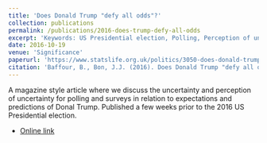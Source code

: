 ```yaml
---
title: 'Does Donald Trump "defy all odds"?'
collection: publications
permalink: /publications/2016-does-trump-defy-all-odds
excerpt: 'Keywords: US Presidential election, Polling, Perception of uncertainty, Meta-analysis'
date: 2016-10-19
venue: 'Significance'
paperurl: 'https://www.statslife.org.uk/politics/3050-does-donald-trump-defy-all-odds'
citation: 'Baffour, B., Bon, J.J. (2016). Does Donald Trump "defy all odds"? Significance.'
---
```


A magazine style article where we discuss the uncertainty and perception of uncertainty for polling and surveys in relation to expectations and predictions of Donal Trump. Published a few weeks prior to the 2016 US Presidential election.

* [Online link](https://www.statslife.org.uk/politics/3050-does-donald-trump-defy-all-odds)
